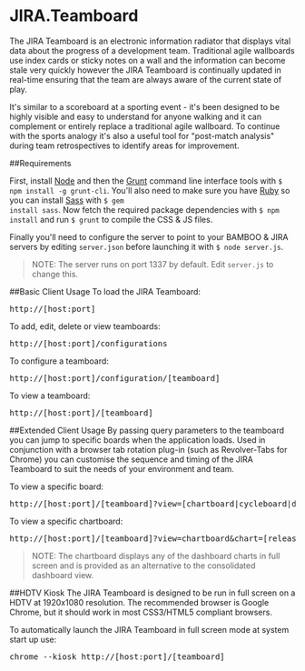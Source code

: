 JIRA.Teamboard
==============

The JIRA Teamboard is an electronic information radiator that displays vital data about the progress of a development team. Traditional agile wallboards use index cards or sticky notes on a wall and the information can become stale very quickly however the JIRA Teamboard is continually updated in real-time ensuring that the team are always aware of the current state of play.

It's similar to a scoreboard at a sporting event - it's been designed to be highly visible and easy to understand for anyone walking and it can complement or entirely replace a traditional agile wallboard. To continue with the sports analogy it's also a useful tool for "post-match analysis" during team retrospectives to identify areas for improvement.

##Requirements

First, install [Node](http://nodejs.org/) and then the [Grunt](http://gruntjs.com/) command line interface tools with <code>$ npm install -g grunt-cli</code>. You'll also need to make sure you have [Ruby](https://www.ruby-lang.org/) so you can install [Sass](http://sass-lang.com/) with <code>$ gem install sass</code>. Now fetch the required package dependencies with <code>$ npm install</code> and run <code>$ grunt</code> to compile the CSS & JS files.

Finally you'll need to configure the server to point to your BAMBOO & JIRA servers by editing <code>server.json</code> before launching it with <code>$ node server.js</code>.

> NOTE: The server runs on port 1337 by default. Edit <code>server.js</code> to change this.

##Basic Client Usage
To load the JIRA Teamboard:
<pre>http://[host:port]</pre>
To add, edit, delete or view teamboards:
<pre>http://[host:port]/configurations</pre>
To configure a teamboard:
<pre>http://[host:port]/configuration/[teamboard]</pre>
To view a teamboard:
<pre>http://[host:port]/[teamboard]</pre>

##Extended Client Usage
By passing query parameters to the teamboard you can jump to specific boards when the application loads. Used in conjunction with a browser tab rotation plug-in (such as Revolver-Tabs for Chrome) you can customise the sequence and timing of the JIRA Teamboard to suit the needs of your environment and team.

To view a specific board:
<pre>http://[host:port]/[teamboard]?view=[chartboard|cycleboard|dashboard|releaseboard|taskboard]</pre>
To view a specific chartboard:
<pre>http://[host:port]/[teamboard]?view=chartboard&chart=[releaseburn|sprintburn|taskburn|taskflow|taskwork]</pre>

> NOTE: The chartboard displays any of the dashboard charts in full screen and is provided as an alternative to the consolidated dashboard view.

##HDTV Kiosk
The JIRA Teamboard is designed to be run in full screen on a HDTV at 1920x1080 resolution. The recommended browser is Google Chrome, but it should work in most CSS3/HTML5 compliant browsers.

To automatically launch the JIRA Teamboard in full screen mode at system start up use:

<pre>chrome --kiosk http://[host:port]/[teamboard]</pre>
